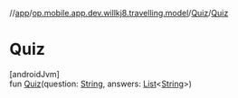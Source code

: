 //[app](../../../index.md)/[op.mobile.app.dev.willkj8.travelling.model](../index.md)/[Quiz](index.md)/[Quiz](-quiz.md)

# Quiz

[androidJvm]\
fun [Quiz](-quiz.md)(question: [String](https://kotlinlang.org/api/latest/jvm/stdlib/kotlin/-string/index.html), answers: [List](https://kotlinlang.org/api/latest/jvm/stdlib/kotlin.collections/-list/index.html)&lt;[String](https://kotlinlang.org/api/latest/jvm/stdlib/kotlin/-string/index.html)&gt;)
